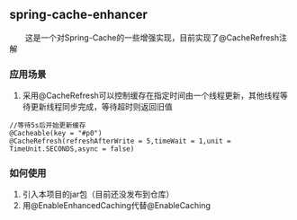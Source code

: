 ## spring-cache-enhancer
&emsp;&emsp;这是一个对Spring-Cache的一些增强实现，目前实现了@CacheRefresh注解

### 应用场景
1. 采用@CacheRefresh可以控制缓存在指定时间由一个线程更新，其他线程等待更新线程同步完成，等待超时则返回旧值
```
//等待5s后开始更新缓存
@Cacheable(key = "#p0")
@CacheRefresh(refreshAfterWrite = 5,timeWait = 1,unit = TimeUnit.SECONDS,async = false)
```

### 如何使用
1. 引入本项目的jar包（目前还没发布到仓库）
2. 用@EnableEnhancedCaching代替@EnableCaching

